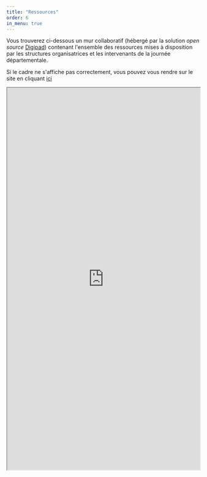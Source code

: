 ```yaml
---
title: "Ressources"
order: 6
in_menu: true
---
```

Vous trouverez ci-dessous un mur collaboratif (hébergé par la solution _open source_ [Digipad](https://digipad.app/)) contenant l'ensemble des ressources mises à disposition par les structures organisatrices et les intervenants de la journée départementale.

Si le cadre ne s'affiche pas correctement, vous pouvez vous rendre sur le site en cliquant [ici](https://digipad.app/p/691804/9084a92aaabd2<target='_blank'>)

<iframe src="https://digipad.app/p/691804/9084a92aaabd2" frameborder="100" width="100%" height="1000"></iframe> 